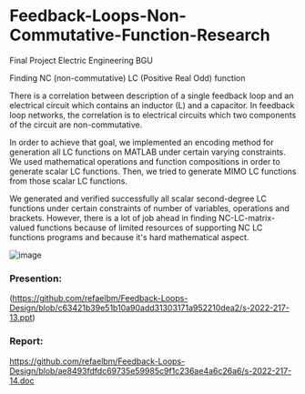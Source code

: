 # Feedback-Loops-Non-Commutative-Function-Research
Final Project Electric Engineering BGU


Finding NC (non-commutative) LC (Positive Real Odd) function 

There is a correlation between description of a single feedback loop and an electrical circuit which contains an inductor (L) and a capacitor. In feedback loop networks, the correlation is to electrical circuits which two components of the circuit are non-commutative.

In order to achieve that goal, we implemented an encoding method for generation all LC functions on MATLAB under certain varying constraints. 
We used mathematical operations and function compositions in order to generate scalar LC functions. 
Then, we tried to generate MIMO LC functions from those scalar LC functions.

We generated and verified successfully all scalar second-degree LC functions under certain constraints of number of variables, operations and brackets. 
However, there is a lot of job ahead in finding NC-LC-matrix-valued functions because of limited resources of supporting NC LC functions programs and because it's hard mathematical aspect.

![image](https://user-images.githubusercontent.com/67152370/200014114-1b2cc8d8-ae09-4170-8a17-334eee686b9f.png)


### Presention:
(https://github.com/refaelbm/Feedback-Loops-Design/blob/c63421b39e51b10a90add31303171a952210dea2/s-2022-217-13.ppt)

### Report: 
https://github.com/refaelbm/Feedback-Loops-Design/blob/ae8493fdfdc69735e59985c9f1c236ae4a6c26a6/s-2022-217-14.doc

